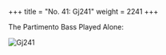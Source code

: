 +++
title = "No. 41: Gj241"
weight = 2241
+++

The Partimento Bass Played Alone:

![Gj241](/img/041DurNum.jpg)

